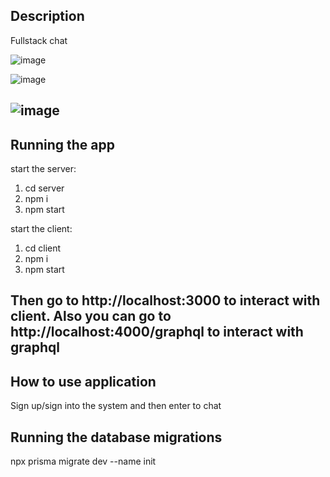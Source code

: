 ## Description

Fullstack chat

![image](https://user-images.githubusercontent.com/81485449/234232886-076b39f5-a529-4859-b7b5-8afc205d55fa.png)

![image](https://user-images.githubusercontent.com/81485449/234232922-4b312025-7e4e-4a8d-9280-544097a9b813.png)

![image](https://user-images.githubusercontent.com/81485449/234232952-2e2269a4-a7e8-4933-8adf-452375d5082b.png)
---

## Running the app

start the server:
1) cd server
2) npm i
3) npm start

start the client:
1) cd client
2) npm i
3) npm start

Then go to http://localhost:3000 to interact with client.
Also you can go to http://localhost:4000/graphql to interact with graphql 
---

## How to use application
Sign up/sign into the system and then enter to chat 
## Running the database migrations
npx prisma migrate dev --name init 




